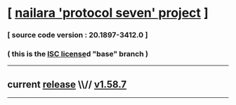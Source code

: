 
# [ [nailara 'protocol seven' project](http://src.nailara.net/) ]

### [ source code version : 20.1897-3412.0 ]

### ( this is the [ISC license](license)d "base" branch )
---
## current [release](https://github.com/anotherlink/nailara/releases) \\\\// [v1.58.7](https://github.com/anotherlink/nailara/releases/tag/v1.58.7)
---
